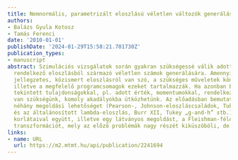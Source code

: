 ```yaml
---
title: Nemnormális, parametrizált eloszlású véletlen változók generálása
authors:
- Balázs Gyula Kotosz
- Tamás Ferenci
date: '2010-01-01'
publishDate: '2024-01-29T15:58:21.701730Z'
publication_types:
- manuscript
abstract: Szimulációs vizsgálatok során gyakran szükségessé válik adott jellemzőkkel
  rendelkező eloszlásból származó véletlen számok generálására. Amennyiben valamilyen
  jellegzetes, közismert eloszlásról van szó, a szükséges műveletek könnyen elvégezhetők,
  illetve a megfelelő programcsomagok ezeket tartalmazzák. Ha azonban bizonyos, paraméternek
  tekintett tulajdonságokkal, pl. adott érték, momentumokkal, rendelkező eloszlásokra
  van szükségünk, komoly akadályokba ütközhetünk. Az előadásban bemutatunk és megvizsgálunk
  néhány megoldási lehetőséget (Pearson-, Johnson-eloszláscsaládok, Tukey lambda-eloszlás
  és az általánosított lambda-eloszlás, Burr XII, Tukey „g-and-h” stb.), azok alkalmazhatósági
  korlátaival együtt, illetve egy látványos megoldást, a Fleishman-féle polinomiális
  transzformációt, mely az előző problémák nagy részét kiküszöböli, de újakat is felvet.
links:
- name: URL
  url: https://m2.mtmt.hu/api/publication/2241694
---
```


